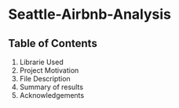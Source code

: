 # Seattle-Airbnb-Analysis
## Table of Contents
1. Librarie Used
2. Project Motivation
3. File Description
4. Summary of results
5. Acknowledgements

